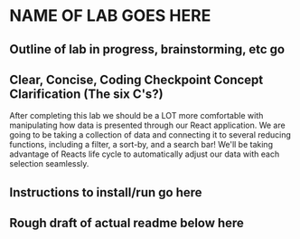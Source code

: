 # NAME OF LAB GOES HERE

## Outline of lab in progress, brainstorming, etc go 

## Clear, Concise, Coding Checkpoint Concept Clarification (The six C's?)

After completing this lab we should be a LOT more comfortable with manipulating how data is presented through our React application. We are going to be taking a collection of data and connecting it to several reducing functions, including a filter, a sort-by, and a search bar! We'll be taking advantage of Reacts life cycle to automatically adjust our data with each selection seamlessly.

## Instructions to install/run go here

## Rough draft of actual readme below here